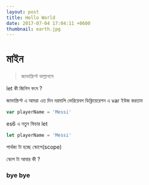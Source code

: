 ```yaml
---
layout: post
title: Hello World
date: 2017-07-04 17:04:11 +0600
thumbnail: earth.jpg
---
```


# মাইন

> জাভাস্ক্রিপ্ট ভাল্লাগসে

let কী জিনিস বৎস  ? 

জাভাস্ক্রিপ্ট এ আমরা এত দিন নরমালি ভেরিয়েবল ডিক্লিয়েরেশন এ var ইউজ করতাম 

```js
var playerName = 'Messi'
```


es6 এ নতুন ফিচার let

```js
let playerName = 'Messi'
```

পার্থক্য টা হচ্ছে স্কোপে(scope)

স্কোপ টা আবার কী ? 


### bye bye